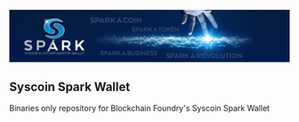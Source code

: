 ![Preview](./home.png)
## Syscoin Spark Wallet
Binaries only repository for Blockchain Foundry's Syscoin Spark Wallet

